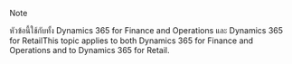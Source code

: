 > [!NOTE]
> <span data-ttu-id="9f2ca-101">หัวข้อนี้ใช้กับทั้ง Dynamics 365 for Finance and Operations และ Dynamics 365 for Retail</span><span class="sxs-lookup"><span data-stu-id="9f2ca-101">This topic applies to both Dynamics 365 for Finance and Operations and to Dynamics 365 for Retail.</span></span> 